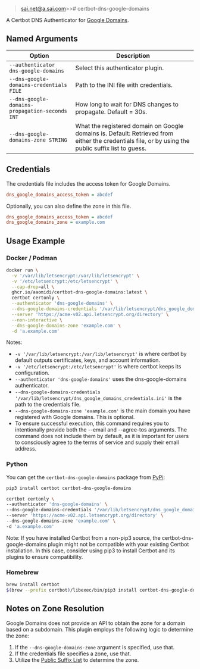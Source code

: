 ><sai.net@a.sai.com>>># certbot-dns-google-domains

A Certbot DNS Authenticator for [Google Domains](https://domains.google/).

## Named Arguments

Option|Description
---|---|
`--authenticator dns-google-domains`|Select this authenticator plugin.
`--dns-google-domains-credentials FILE`|Path to the INI file with credentials.
`--dns-google-domains-propagation-seconds INT`|How long to wait for DNS changes to propagate. Default = 30s.
`--dns-google-domains-zone STRING`|What the registered domain on Google domains is. Default: Retrieved from either the credentials file, or by using the public suffix list to guess.

## Credentials

The credentials file includes the access token for Google Domains.

```.ini
dns_google_domains_access_token = abcdef
```

Optionally, you can also define the zone in this file.

```.ini
dns_google_domains_access_token = abcdef
dns_google_domains_zone = example.com
```

## Usage Example

### Docker / Podman

``` bash
docker run \
  -v '/var/lib/letsencrypt:/var/lib/letsencrypt' \
  -v '/etc/letsencrypt:/etc/letsencrypt' \
  --cap-drop=all \
  ghcr.io/aaomidi/certbot-dns-google-domains:latest \
  certbot certonly \
  --authenticator 'dns-google-domains' \
  --dns-google-domains-credentials '/var/lib/letsencrypt/dns_google_domains_credentials.ini' \
  --server 'https://acme-v02.api.letsencrypt.org/directory' \
  --non-interactive \
  --dns-google-domains-zone 'example.com' \
  -d 'a.example.com'
```

Notes:
- `-v '/var/lib/letsencrypt:/var/lib/letsencrypt'` is where certbot by default outputs certificates, keys, and account information.
- `-v '/etc/letsencrypt:/etc/letsencrypt'` is where certbot keeps its configuration.
- `--authenticator 'dns-google-domains'` uses the dns-google-domains authenticator.
- `--dns-google-domains-credentials '/var/lib/letsencrypt/dns_google_domains_credentials.ini'` is the path to the credentials file.
- `--dns-google-domains-zone 'example.com'` is the main domain you have registered with Google domains. This is optional.
- To ensure successful execution, this command requires you to intentionally provide both the --email and --agree-tos arguments. The command does not include them by default, as it is important for users to consciously agree to the terms of service and supply their email address.

### Python

You can get the `certbot-dns-google-domains` package from [PyPi](https://pypi.org/project/certbot-dns-google-domains/):

```bash
pip3 install certbot certbot-dns-google-domains

certbot certonly \
--authenticator 'dns-google-domains' \
--dns-google-domains-credentials '/var/lib/letsencrypt/dns_google_domains_credentials.ini' \
--server 'https://acme-v02.api.letsencrypt.org/directory' \
--dns-google-domains-zone 'example.com' \
-d 'a.example.com'
```

Note: If you have installed Certbot from a non-pip3 source, the certbot-dns-google-domains plugin might not be compatible with your existing Certbot installation. In this case, consider using pip3 to install Certbot and its plugins to ensure compatibility.

### Homebrew

```bash
brew install certbot
$(brew --prefix certbot)/libexec/bin/pip3 install certbot-dns-google-domains
```

## Notes on Zone Resolution

Google Domains does not provide an API to obtain the zone for a domain based on a subdomain. This plugin employs the following logic to determine the zone:

1. If the `--dns-google-domains-zone` argument is specified, use that.
2. If the credentials file specifies a zone, use that.
3. Utilize the [Public Suffix List](https://publicsuffix.org/) to determine the zone.

